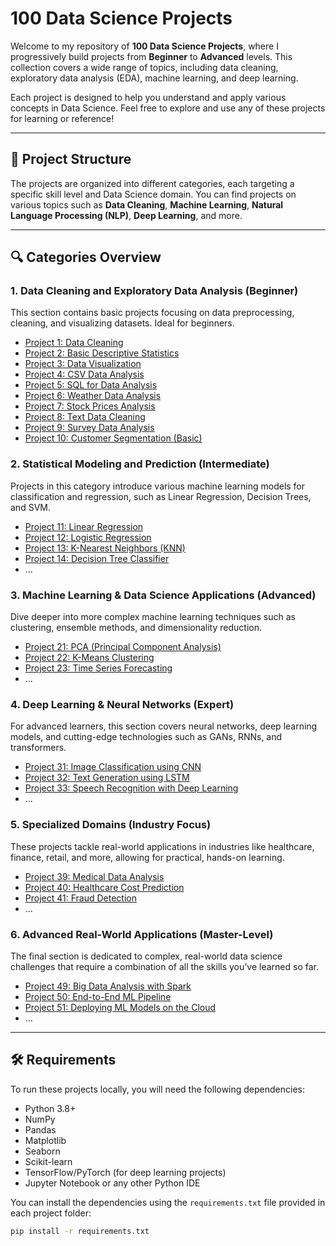 # 100 Data Science Projects

Welcome to my repository of **100 Data Science Projects**, where I progressively build projects from **Beginner** to **Advanced** levels. This collection covers a wide range of topics, including data cleaning, exploratory data analysis (EDA), machine learning, and deep learning.

Each project is designed to help you understand and apply various concepts in Data Science. Feel free to explore and use any of these projects for learning or reference!

---

## 📂 Project Structure

The projects are organized into different categories, each targeting a specific skill level and Data Science domain. You can find projects on various topics such as **Data Cleaning**, **Machine Learning**, **Natural Language Processing (NLP)**, **Deep Learning**, and more.

---

## 🔍 Categories Overview

### 1. Data Cleaning and Exploratory Data Analysis (Beginner)
This section contains basic projects focusing on data preprocessing, cleaning, and visualizing datasets. Ideal for beginners.

- [Project 1: Data Cleaning](./Beginner/Project_1_Data_Cleaning/)
- [Project 2: Basic Descriptive Statistics](./Beginner/Project_2_Descriptive_Statistics/)
- [Project 3: Data Visualization](./Beginner/Project_3_Data_Visualization/)
- [Project 4: CSV Data Analysis](./Beginner/Project_4_CSV_Data_Analysis/)
- [Project 5: SQL for Data Analysis](./Beginner/Project_5_SQL_Data_Analysis/)
- [Project 6: Weather Data Analysis](./Beginner/Project_6_Weather_Data_Analysis/)
- [Project 7: Stock Prices Analysis](./Beginner/Project_7_Stock_Prices_Analysis/)
- [Project 8: Text Data Cleaning](./Beginner/Project_8_Text_Data_Cleaning/)
- [Project 9: Survey Data Analysis](./Beginner/Project_9_Survey_Data_Analysis/)
- [Project 10: Customer Segmentation (Basic)](./Beginner/Project_10_Customer_Segmentation_Basic/)

### 2. Statistical Modeling and Prediction (Intermediate)
Projects in this category introduce various machine learning models for classification and regression, such as Linear Regression, Decision Trees, and SVM.

- [Project 11: Linear Regression](./Intermediate/Linear_Regression/)
- [Project 12: Logistic Regression](./Intermediate/Logistic_Regression/)
- [Project 13: K-Nearest Neighbors (KNN)](./Intermediate/KNN/)
- [Project 14: Decision Tree Classifier](./Intermediate/Decision_Tree_Classifier/)
- ...

### 3. Machine Learning & Data Science Applications (Advanced)
Dive deeper into more complex machine learning techniques such as clustering, ensemble methods, and dimensionality reduction.

- [Project 21: PCA (Principal Component Analysis)](./Advanced/PCA/)
- [Project 22: K-Means Clustering](./Advanced/KMeans_Clustering/)
- [Project 23: Time Series Forecasting](./Advanced/Time_Series_Forecasting/)
- ...

### 4. Deep Learning & Neural Networks (Expert)
For advanced learners, this section covers neural networks, deep learning models, and cutting-edge technologies such as GANs, RNNs, and transformers.

- [Project 31: Image Classification using CNN](./Expert/CNN_Image_Classification/)
- [Project 32: Text Generation using LSTM](./Expert/Text_Generation_LSTM/)
- [Project 33: Speech Recognition with Deep Learning](./Expert/Speech_Recognition/)
- ...

### 5. Specialized Domains (Industry Focus)
These projects tackle real-world applications in industries like healthcare, finance, retail, and more, allowing for practical, hands-on learning.

- [Project 39: Medical Data Analysis](./Specialized/Medical_Data_Analysis/)
- [Project 40: Healthcare Cost Prediction](./Specialized/Healthcare_Cost_Prediction/)
- [Project 41: Fraud Detection](./Specialized/Fraud_Detection/)
- ...

### 6. Advanced Real-World Applications (Master-Level)
The final section is dedicated to complex, real-world data science challenges that require a combination of all the skills you’ve learned so far.

- [Project 49: Big Data Analysis with Spark](./Master-Level/Big_Data_Analysis_Spark/)
- [Project 50: End-to-End ML Pipeline](./Master-Level/End_to_End_ML_Pipeline/)
- [Project 51: Deploying ML Models on the Cloud](./Master-Level/Deploying_ML_Models/)
- ...

---

## 🛠️ Requirements

To run these projects locally, you will need the following dependencies:
- Python 3.8+
- NumPy
- Pandas
- Matplotlib
- Seaborn
- Scikit-learn
- TensorFlow/PyTorch (for deep learning projects)
- Jupyter Notebook or any other Python IDE

You can install the dependencies using the `requirements.txt` file provided in each project folder:
```bash
pip install -r requirements.txt
